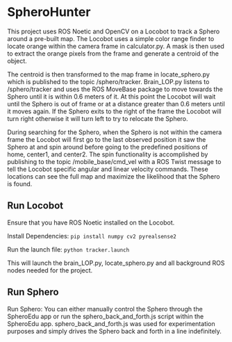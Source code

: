 # SpheroHunter
This project uses ROS Noetic and OpenCV on a Locobot to track a Sphero around a pre-built map. The Locobot uses a simple color range finder to locate orange within the camera frame in calculator.py. A mask is then used to extract the orange pixels from the frame and generate a centroid of the object.

The centroid is then transformed to the map frame in locate_sphero.py which is published to the topic /sphero/tracker. Brain_LOP.py listens to /sphero/tracker and uses the ROS MoveBase package to move towards the Sphero until it is within 0.6 meters of it. At this point the Locobot will wait until the Sphero is out of frame or at a distance greater than 0.6 meters until it moves again. If the Sphero exits to the right of the frame the Locobot will turn right otherwise it will turn left to try to relocate the Sphero.

During searching for the Sphero, when the Sphero is not within the camera frame the Locobot will first go to the last observed position it saw the Sphero at and spin around before going to the predefined positions of home, center1, and center2. The spin functionality is accomplished by publishing to the topic /mobile_base/cmd_vel with a ROS Twist message to tell the Locobot specific angular and linear velocity commands. These locations can see the full map and maximize the likelihood that the Sphero is found.



## Run Locobot
Ensure that you have ROS Noetic installed on the Locobot.

Install Dependencies:
```pip install numpy cv2 pyrealsense2 ```

Run the launch file:
```python tracker.launch```

This will launch the brain_LOP.py, locate_sphero.py and all background ROS nodes needed for the project.


## Run Sphero
Run Sphero:
You can either manually control the Sphero through the SpheroEdu app or run the sphero_back_and_forth.js script within the SpheroEdu app. sphero_back_and_forth.js was used for experimentation purposes and simply drives the Sphero back and forth in a line indefinitely.
